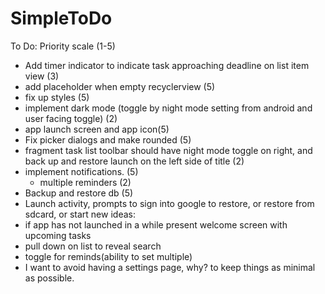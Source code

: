 # SimpleToDo
To Do:
    Priority scale (1-5)
- Add timer indicator to indicate task approaching deadline on list item view (3)
- add placeholder when empty recyclerview (5)
- fix up styles (5)
- implement dark mode (toggle by night mode setting from android and user facing toggle) (2)
- app launch screen and app icon(5)
- Fix picker dialogs and make rounded (5)
- fragment task list toolbar should have night mode toggle on right, and back up and restore launch on the left side of title (2)
- implement notifications. (5)
    - multiple reminders (2)
- Backup and restore db (5)
- Launch activity, prompts to sign into google to restore, or restore from sdcard, or start new
ideas:
- if app has not launched in a while present welcome screen with upcoming tasks
- pull down on list to reveal search
- toggle for reminds(ability to set multiple)
- I want to avoid having a settings page, why? to keep things as minimal as possible.
